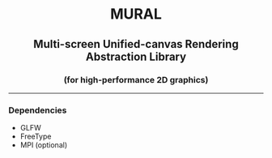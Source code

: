 <h1 align="center">MURAL</h1>
<h2 align="center">Multi-screen Unified-canvas Rendering Abstraction Library</h2>
<h3 align="center">(for high-performance 2D graphics)</h3>

---

### Dependencies
* GLFW
* FreeType
* MPI (optional)

